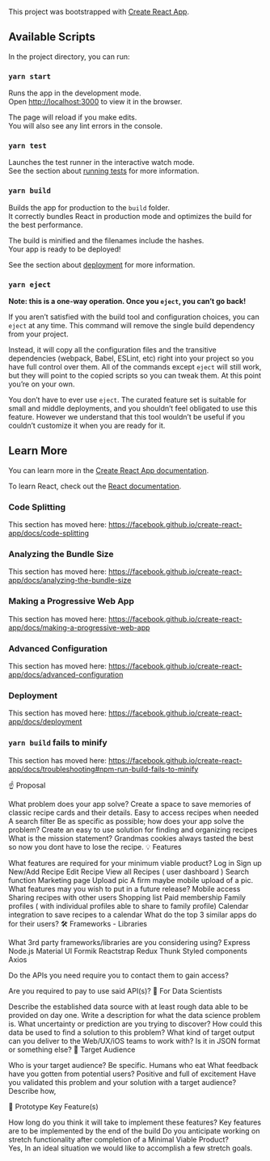 This project was bootstrapped with [Create React App](https://github.com/facebook/create-react-app).

## Available Scripts

In the project directory, you can run:

### `yarn start`

Runs the app in the development mode.<br />
Open [http://localhost:3000](http://localhost:3000) to view it in the browser.

The page will reload if you make edits.<br />
You will also see any lint errors in the console.

### `yarn test`

Launches the test runner in the interactive watch mode.<br />
See the section about [running tests](https://facebook.github.io/create-react-app/docs/running-tests) for more information.

### `yarn build`

Builds the app for production to the `build` folder.<br />
It correctly bundles React in production mode and optimizes the build for the best performance.

The build is minified and the filenames include the hashes.<br />
Your app is ready to be deployed!

See the section about [deployment](https://facebook.github.io/create-react-app/docs/deployment) for more information.

### `yarn eject`

**Note: this is a one-way operation. Once you `eject`, you can’t go back!**

If you aren’t satisfied with the build tool and configuration choices, you can `eject` at any time. This command will remove the single build dependency from your project.

Instead, it will copy all the configuration files and the transitive dependencies (webpack, Babel, ESLint, etc) right into your project so you have full control over them. All of the commands except `eject` will still work, but they will point to the copied scripts so you can tweak them. At this point you’re on your own.

You don’t have to ever use `eject`. The curated feature set is suitable for small and middle deployments, and you shouldn’t feel obligated to use this feature. However we understand that this tool wouldn’t be useful if you couldn’t customize it when you are ready for it.

## Learn More

You can learn more in the [Create React App documentation](https://facebook.github.io/create-react-app/docs/getting-started).

To learn React, check out the [React documentation](https://reactjs.org/).

### Code Splitting

This section has moved here: https://facebook.github.io/create-react-app/docs/code-splitting

### Analyzing the Bundle Size

This section has moved here: https://facebook.github.io/create-react-app/docs/analyzing-the-bundle-size

### Making a Progressive Web App

This section has moved here: https://facebook.github.io/create-react-app/docs/making-a-progressive-web-app

### Advanced Configuration

This section has moved here: https://facebook.github.io/create-react-app/docs/advanced-configuration

### Deployment

This section has moved here: https://facebook.github.io/create-react-app/docs/deployment

### `yarn build` fails to minify

This section has moved here: https://facebook.github.io/create-react-app/docs/troubleshooting#npm-run-build-fails-to-minify





☝️ Proposal

What problem does your app solve?
Create a space to save memories of classic recipe cards and their details. 
Easy to access recipes when needed 
A search filter
Be as specific as possible; how does your app solve the problem?
Create an easy to use solution for finding and organizing recipes 
What is the mission statement?
Grandmas cookies always tasted the best so now you dont have to lose the recipe. 
💡 Features

What features are required for your minimum viable product?
Log in
Sign up 
New/Add Recipe 
Edit Recipe
View all Recipes ( user dashboard )
Search function 
Marketing page
Upload pic
A firm maybe mobile upload of a pic. 
What features may you wish to put in a future release?
Mobile access 
Sharing recipes with other users
Shopping list 
Paid membership 
Family profiles ( with individual profiles able to share to family profile)
Calendar integration to save recipes to a calendar 
What do the top 3 similar apps do for their users?
🛠 Frameworks - Libraries

What 3rd party frameworks/libraries are you considering using?
Express
Node.js
Material UI 
Formik
Reactstrap 
Redux
Thunk 
Styled components
Axios


Do the APIs you need require you to contact them to gain access?


Are you required to pay to use said API(s)?
🧮 For Data Scientists

Describe the established data source with at least rough data able to be provided on day one.
Write a description for what the data science problem is. What uncertainty or prediction are you trying to discover? How could this data be used to find a solution to this problem?
What kind of target output can you deliver to the Web/UX/iOS teams to work with? Is it in JSON format or something else?
🎯 Target Audience

Who is your target audience? Be specific.
Humans who eat
What feedback have you gotten from potential users?
Positive and full of excitement
Have you validated this problem and your solution with a target audience? Describe how,

🔑 Prototype Key Feature(s)

How long do you think it will take to implement these features?
Key features are to be implemented by the end of the build
Do you anticipate working on stretch functionality after completion of a Minimal Viable Product?	
Yes, In an ideal situation we would like to accomplish a few stretch goals. 


